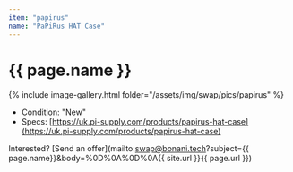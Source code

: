 ```yaml
---
item: "papirus"
name: "PaPiRus HAT Case"
---
```


# {{ page.name }}

{% include image-gallery.html folder="/assets/img/swap/pics/papirus" %}

- Condition: "New"
- Specs: [https://uk.pi-supply.com/products/papirus-hat-case](https://uk.pi-supply.com/products/papirus-hat-case)

Interested? [Send an offer](mailto:swap@bonani.tech?subject={{ page.name}}&body=%0D%0A%0D%0A{{ site.url }}{{ page.url }})
